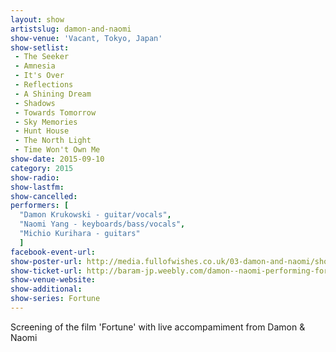 ```yaml
---
layout: show
artistslug: damon-and-naomi
show-venue: 'Vacant, Tokyo, Japan'
show-setlist:
 - The Seeker
 - Amnesia
 - It's Over
 - Reflections
 - A Shining Dream
 - Shadows
 - Towards Tomorrow
 - Sky Memories
 - Hunt House
 - The North Light
 - Time Won't Own Me
show-date: 2015-09-10
category: 2015
show-radio: 
show-lastfm: 
show-cancelled: 
performers: [
  "Damon Krukowski - guitar/vocals",
  "Naomi Yang - keyboards/bass/vocals",
  "Michio Kurihara - guitars"
  ]
facebook-event-url: 
show-poster-url: http://media.fullofwishes.co.uk/03-damon-and-naomi/show_assets/2015-09-10/2015-09-10-vacant-tokyo-japan.jpg
show-ticket-url: http://baram-jp.weebly.com/damon--naomi-performing-fortune.html
show-venue-website: 
show-additional:
show-series: Fortune
---
```

Screening of the film 'Fortune' with live accompamiment from Damon & Naomi
